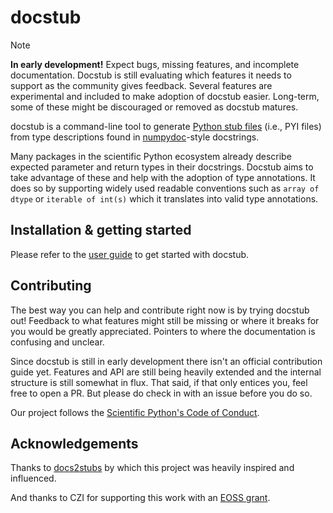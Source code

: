 # docstub

> [!NOTE]
> **In early development!**
> Expect bugs, missing features, and incomplete documentation.
> Docstub is still evaluating which features it needs to support as the community gives feedback.
> Several features are experimental and included to make adoption of docstub easier.
> Long-term, some of these might be discouraged or removed as docstub matures.

docstub is a command-line tool to generate [Python stub files](https://typing.python.org/en/latest/guides/writing_stubs.html) (i.e., PYI files) from type descriptions found in [numpydoc](https://numpydoc.readthedocs.io)-style docstrings.

Many packages in the scientific Python ecosystem already describe expected parameter and return types in their docstrings.
Docstub aims to take advantage of these and help with the adoption of type annotations.
It does so by supporting widely used readable conventions such as `array of dtype` or `iterable of int(s)` which it translates into valid type annotations.


## Installation & getting started

Please refer to the [user guide](docs/user_guide.md) to get started with docstub.


## Contributing

The best way you can help and contribute right now is by trying docstub out!
Feedback to what features might still be missing or where it breaks for you would be greatly appreciated.
Pointers to where the documentation is confusing and unclear.

Since docstub is still in early development there isn't an official contribution guide yet.
Features and API are still being heavily extended and the internal structure is still somewhat in flux.
That said, if that only entices you, feel free to open a PR.
But please do check in with an issue before you do so.

Our project follows the [Scientific Python's Code of Conduct](https://scientific-python.org/code_of_conduct/).


## Acknowledgements

Thanks to [docs2stubs](https://github.com/gramster/docs2stubs) by which this
project was heavily inspired and influenced.

And thanks to CZI for supporting this work with an [EOSS grant](https://chanzuckerberg.com/eoss/proposals/from-library-to-protocol-scikit-image-as-an-api-reference/).
